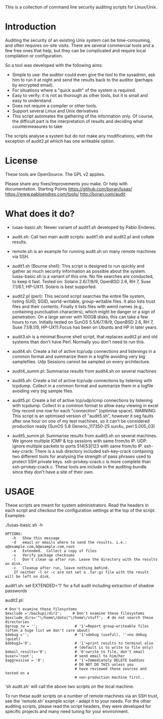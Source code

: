This is a collection of command line security auditing scripts for Linux/Unix. 

Introduction
============

Auditing the security of an existing Unix system can be time-consuming, and often requires on-site visits. There are several commercial tools and a few free ones that help, but they can be complicated and require local compilation or configuration.

So a tool was developed with the following aims:

* Simple to use: the auditor could even give the tool to the sysadmin, ask him to run it at night and send the results back to the auditor (perhaps by encrypted email).
* For situations where a "quick audit" of the system is required.
* Easy to verify: it is not as thorough as other tools, but it is small and easy to understand.
* Does not require a compiler or other tools.
* Support several Linux and Unix derivatives
* This script automates the gathering of the information only. Of course, the difficult part is the interpretation of results and deciding what countermeasures to take  

The scripts analyse a system but do not make any modifications, with the exception of audit2.pl whiich has one writeable option.

License
=======

These tools are OpenSource. The GPL v2 applies.  

Please share any fixes/improvements you make. Or help with documentation.  Starting Points
https://github.com/boran/lusas/
https://www.pabloendres.com/tools/
http://boran.com/audit


What does it do?
===============

 * lusas-basic.sh: Newer variant of audit1.sh developed by Pablo Enderes.

* audit.sh: Call two main audit scripts: audit1.sh and audit2.pl and collate results.
* remote.sh is an example for running audit.sh on many remote machines via SSH.
* audit1.sh (Bourne shell): This script is designed to run quickly and gather as much security information as possible about the system. lusas-basic.sh is a variant of this one.
No file searches are conducted, to keep it fast.
Tested on: Solaris 2.6/7/8/9, OpenBSD 2.6, RH 7, Suse 7.1/8.1, HP-UX11. Solaris is best supported.

* audit2.pl (perl): This second script searches the entire file system, listing SUID, SGID, world-writable, group-writable files. It also lists trust files and their contents. Finally it lists files with weird names (e.g., containing punctuation characters), which might be danger or a sign of penetration. On a large server with 100GB disks, this can take a few hours to run.
Initially tested on SunOS 5.5/6/7/8/9, OpenBSD 2.6, RH 7, Suse 7.1/8.1/9, HP-UX11.Focus has been on Ubuntu and HP in later years.
* audit3.sh is a minimal Bourne shell script, that replaces audit2.pl and old systems than don't have Perl. Normally you don't need to run this.
* audit4.sh: Create a list of active tcp/udp connections and listenings in a common format and summarize them in a logfile avoiding very big samplefiles. Udp Sessions cannot be sampled on every architecture.
* audit4_summ.pl: Summarise results from audit4.sh on several machines
* audit5.sh: Create a list of active tcp/udp connections by listening with tcpdump. Collect in a common format and summarize them in a logfile avoiding very big sample files.
* audit5.pl: Create a list of active tcp/udp/icmp connections by listening with tcpdump. Collect in a common format to allow easy viewing in excel Ony record one row for each "connection" (optimise space). WARNING: This script is an optimised version of "audit5.sh", however it seg faults after one hour on one of my test machines, so it can't be considered production ready (SunOS 5.8 Generic_117350-25 sun4u, perl 5.005_03)
* audit5_summ.pl: Summarise results from audit5.sh on several machines. We ignore multiple ICMP & tcp sessions with same from/to IP. UDP: ignore multiple packets to ports 514|53|123 with same from/to IP.
ssh-key-crack: There is a sub directory included ssh-key-crack containing two different tools for analysing the strength of pass phrases used to protect SSH private keys. ssh-privkey-crack.c is more complete than ssh-privkey-crack.c. These tools are include in the auditing bundle since they don't have a site of their own.

USAGE
=====

These scripts are meant for system administrators. Read the headers in each script and checkout the configuration settings at the top of the script. Examples:

./lusas-basic.sh -h
```
OPTIONS:
   -h   Show this message
   -d   email or emails where to send the results. i.e.: a@example.com,b@example.com,root
   -e   Extended.  Collect a copy of files
   -s   Verify package checksums
   -l   Don't clean up after run. Leave the directory with the results on disk.
   -c   Cleanup after run, leave nothing behind.
    If neither -l or -c are not set a .tar.gz file with the result will be left on disk.
```

audit1.sh: 
set EXTENDED='1' for a full audit including extraction of shadow passwords

audit2.pl:
```
# Don't examine these filesystems
$exclude ='/backup|/dir2';     # Don't examine these filesystems
$exclude_dirs='^\/home\/data|^\/home\/stuff';  # do not search these directories
$group_rw = '';                 # '1'=Report group-writeable files (often a huge list we don't care about)
$debug ='';                     # '1'=debug (useful), ''=no debug (quiet)
$debug2='0';                    # '1'=print results to terminal also
                                # (default is to write to file only)
$email_results='0';             # '0'=write to file, don't email
$user='root';                   # send email to him/her
$aggressive = '0';              # '1'=Immediately DELETE baddies
                                # DO NOT DO THIS unless you
                                # have reviewed these sources and tested on a
                                # non-production machine first..
``` 

'sh audit.sh' will call the above two scripts on the local machine.

To run these audit scripts on a number of remote machines via an SSH trust, see the 'remote.sh' example script - adapt it to your needs.
For the other auditing scripts, please read the script headers, they were developed for specific projects and many need tuning for your environment.
